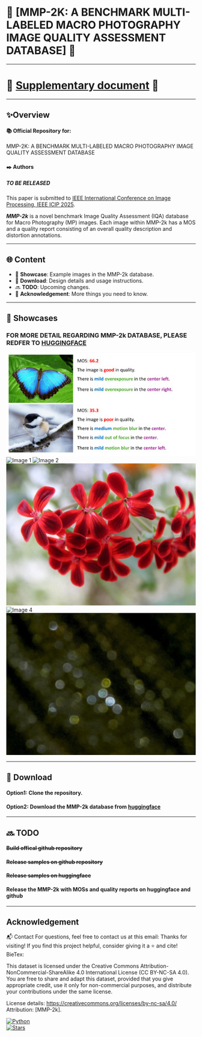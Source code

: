 # 🌟 [MMP-2K: A BENCHMARK MULTI-LABELED MACRO PHOTOGRAPHY IMAGE QUALITY ASSESSMENT DATABASE] 🌟

---

# 💌 [**Supplementary document**](https://github.com/MMP-2k/MMP-2k/blob/main/supplementary.md) 💌

---

## ✨**Overview**
#### 📚 Official Repository for:
 MMP-2K: A BENCHMARK MULTI-LABELED MACRO PHOTOGRAPHY IMAGE QUALITY ASSESSMENT DATABASE  

#### ✒️ **Authors**  
##### TO BE RELEASED

This paper is submitted to [IEEE International Conference on Image Processing, IEEE ICIP 2025](https://2025.ieeeicip.org/).


***MMP-2k*** is a novel benchmark Image Quality Assessment (IQA) database for Macro Photography (MP) images. Each image within MMP-2k has a MOS and a quality report consisting of an overall quality description and distortion annotations.

---

## 🌐 **Content**
- 📖 **Showcase**: Example images in the MMP-2k database.
- 🚀  **Download**: Design details and usage instructions.
- 🔜 **TODO**: Upcoming changes.
- 👀 **Acknowledgement**: More things you need to know.

---

## 📖 **Showcases**
### FOR MORE DETAIL REGARDING MMP-2k DATABASE, PLEASE REDFER TO [HUGGINGFACE](https://huggingface.co/datasets/MMP-2k/MMP-2k)
![A sample image from MMP-2k](./SampleImage/sample1.png "Optional Title")
![Image 1](./SampleImage/1.jpg)
![Image 2](./SampleImage/2.jpg)
![Image 3](./SampleImage/3.jpg)
![Image 4](./SampleImage/4.jpg)
![Image 5](./SampleImage/906.jpg)

---

## 🚀 **Download**
#### Option1: Clone the repository.
#### Option2: Download the MMP-2k database from [huggingface](https://huggingface.co/datasets/MMP-2k/MMP-2k)

---

## 🔜 **TODO**
#### ~~Build offical github repository~~
#### ~~Release samples on github repository~~
#### ~~Release samples on huggingface~~
#### Release the MMP-2k with MOSs and quality reports on huggingface and github

---
## **Acknowledgement**
📬 Contact
For questions, feel free to contact us at this email:
Thanks for visiting! If you find this project helpful, consider giving it a ⭐ and cite!
BieTex:

This dataset is licensed under the Creative Commons Attribution-NonCommercial-ShareAlike 4.0 International License (CC BY-NC-SA 4.0).
You are free to share and adapt this dataset, provided that you give appropriate credit, use it only for non-commercial purposes, and distribute your contributions under the same license.

License details: https://creativecommons.org/licenses/by-nc-sa/4.0/
Attribution: [MMP-2k].

[![Python](https://img.shields.io/badge/Python-3.x-blue.svg)](https://www.python.org/)  
[![Stars](https://img.shields.io/github/stars/MMP-2k/MMP-2k.svg?style=social)](https://github.com/MMP-2k/MMP-2k)
